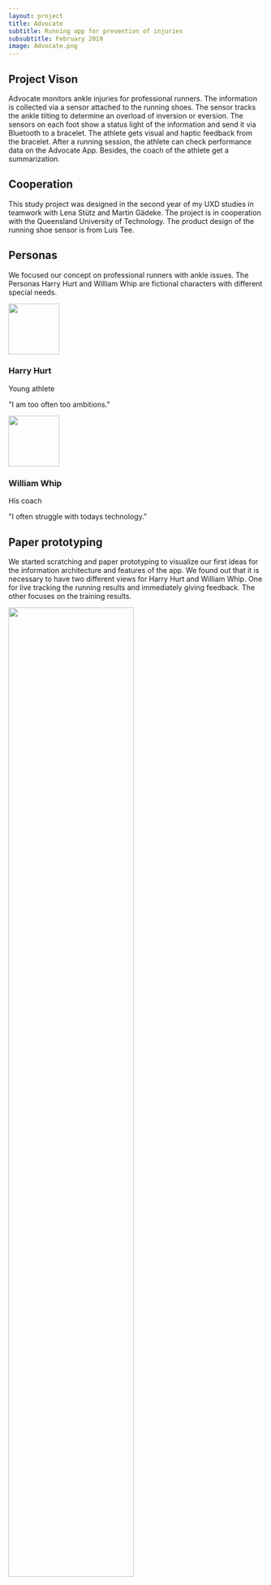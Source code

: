 ```yaml
---
layout: project
title: Advocate
subtitle: Running app for prevention of injuries
subsubtitle: February 2019
image: Advocate.png
---
```


<div class="projectHeaderPic"></div>

<div class="section">
  <div class="row">
    <div class="col-lg-6">
      <h2>Project Vison</h2>
      <p class="text-left">Advocate monitors ankle injuries for professional runners. The information is collected via a sensor attached to the running shoes. The sensor tracks the ankle tilting to determine an overload of inversion or eversion. The sensors on each foot show a status light of the information and send it via Bluetooth to a bracelet. The athlete gets visual and haptic feedback from the bracelet.
      After a running session, the athlete can check performance data on the Advocate App. Besides, the coach of the
      athlete get a summarization.
      </p>
    </div>
     <div class="col-lg-6">
      <h2>Cooperation</h2>
      <p>This study project was designed in the second year of my UXD studies in teamwork with Lena Stütz and Martin Gädeke.
      The project is in cooperation with the Queensland University of Technology. The product design of the running shoe sensor is from Luis Tee.
      </p>
    </div>
</div>
</div>

<div class="section spacer">
  <div class="row spacer">
    <div class="col-lg-12">
      <h2>Personas</h2>
      <p>We focused our concept on professional runners with ankle issues. The Personas Harry Hurt and William Whip are fictional characters with different special needs.</p>
    </div>
    <div class="col-lg-12">
    <div class="col-lg-12">
    <div class="row">
      <div class="col-lg-6">
        <div class="row">
             <div class="col-s-3 img-circle-pad">
              <img src="{{ site.image_path }}/advocate/advPersonaHarryHurt.png" class="img-circle" width="100">
            </div> 
            <div class="col-s-9">
              <h3>Harry Hurt</h3>
              <p class="text-left text-muted">Young athlete</p>
              <p class="text-left">"I am too often too ambitions."</p>
            </div>
        </div>
      </div>
      <div class="col-lg-6">
        <div class="row">
            <div class="col-s-3 img-circle-pad">
              <img src="{{ site.image_path }}/advocate/advPersonaWilliamWhip.png" class="img-circle" width="100" >
            </div> 
            <div class="col-s-9">
              <h3>William Whip</h3>
              <p class="text-left text-muted">His coach</p>
              <p class="text-left">"I often struggle with todays technology."</p>
            </div>
          </div>
         </div>
         </div>
        </div>
      </div>
    </div>
  </div>

  <div class="row spacer"></div>

  <div class="section spacer"> 
    <div class="row">
    <div class="col-lg-6">
      <h2>Paper prototyping</h2>
      <p class="cl-lg-4 text-left">We started scratching and paper prototyping to visualize our first ideas for the information architecture and features of the app. We found out that it is necessary to have two different views for Harry Hurt and William Whip. One for live tracking the running results and immediately giving feedback. The other focuses on the training results.
      </p>
    </div>
      <div class="col-lg-6">
        <img src="{{ site.image_path }}/advocate/advPaperprototype.jpg" width="70%">
      </div>
    </div>
  </div>

  <div class="section spacer">
    <div class="row spacer">
      <div class="col-lg-12">
        <h2>Wireframes</h2>
          <p class="cl-lg-4 text-left">We drafted Wireframes to get an overview of the complexity of the concept. It also describes the structure and content of each screen.
          </p>
          <div class="text-center">
           <img src="{{ site.image_path }}/advocate/advWireframe.png" width="95%">
         </div>  
      </div>
    </div>  
  </div>


<div class="row spacer"></div> 

  <div class="section spacer"> 
    <div class="row spacer">
    <div class="col-lg-6">
      <h2>Moodboard</h2>
      <p class="cl-lg-4 text-left">The moodboard shows, that our design is predominantly discreet in white. The attention of the athlete and coach should be drawn by the colours green, yellow and red like a traffic light system. 
      </p>
    </div>
     <div class="col-lg-6">
     <img src="{{ site.image_path }}/advocate/advMoodboard.png" width="95%">
    </div>
</div>

  <div class="section spacer">
    <div class="row spacer">
      <div class="col-lg-12">
        <h2>Prototype</h2>
          <p class="cl-lg-4 text-left">The athletes training is tracked by the watch. The watch sends the data to the app. 
          The app gives immediate feedback about the running session and overall statistics related to the time range. That's how it supports minimizing injuries.
          A quick check-up about the feeling of the athlete is additionally collected. After the training, the coach controls the training data as well for additional support against injury prevention.
          </p>
         </div>  
        </div>
    </div>  
   </div>

   <div class="row">
     <div class="row spacer text-center iframe-container">
        <iframe class="example" frameborder="0" scrolling="no" src="https://www.youtube.com/embed/dhLVDUZhvxk?rel=0&amp;autoplay=0&mute=1" title="YouTube video player"  allow="accelerometer; autoplay; clipboard-write; encrypted-media; gyroscope; picture-in-picture" allowfullscreen></iframe>
      </div>  
  </div>

 


